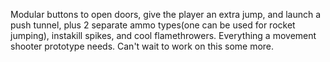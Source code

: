 Modular buttons to open doors, give the player an extra jump, and launch a push tunnel, plus 2 separate ammo types(one can be used for rocket jumping), instakill spikes, and cool flamethrowers. Everything a movement shooter prototype needs. Can't wait to work on this some more.
